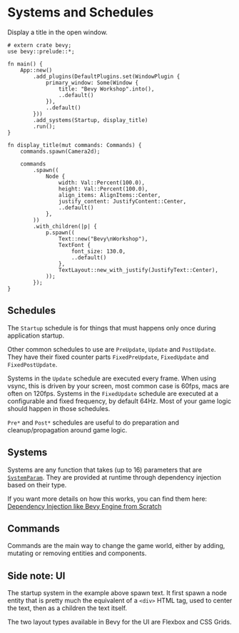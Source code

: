 # Systems and Schedules

Display a title in the open window.

```rust,no_run
# extern crate bevy;
use bevy::prelude::*;

fn main() {
    App::new()
        .add_plugins(DefaultPlugins.set(WindowPlugin {
            primary_window: Some(Window {
                title: "Bevy Workshop".into(),
                ..default()
            }),
            ..default()
        }))
        .add_systems(Startup, display_title)
        .run();
}

fn display_title(mut commands: Commands) {
    commands.spawn(Camera2d);

    commands
        .spawn((
            Node {
                width: Val::Percent(100.0),
                height: Val::Percent(100.0),
                align_items: AlignItems::Center,
                justify_content: JustifyContent::Center,
                ..default()
            },
        ))
        .with_children(|p| {
            p.spawn((
                Text::new("Bevy\nWorkshop"),
                TextFont {
                    font_size: 130.0,
                    ..default()
                },
                TextLayout::new_with_justify(JustifyText::Center),
            ));
        });
}
```

## Schedules

The `Startup` schedule is for things that must happens only once during application startup.

Other common schedules to use are `PreUpdate`, `Update` and `PostUpdate`. They have their fixed counter parts `FixedPreUpdate`, `FixedUpdate` and `FixedPostUpdate`.

Systems in the `Update` schedule are executed every frame. When using vsync, this is driven by your screen, most common case is 60fps, macs are often on 120fps. Systems in the `FixedUpdate` schedule are executed at a configurable and fixed frequency, by default 64Hz. Most of your game logic should happen in those schedules.

`Pre*` and `Post*` schedules are useful to do preparation and cleanup/propagation around game logic.

## Systems

Systems are any function that takes (up to 16) parameters that are [`SystemParam`](https://docs.rs/bevy/0.15.0-rc.1/bevy/ecs/system/trait.SystemParam.html). They are provided at runtime through dependency injection based on their type.

If you want more details on how this works, you can find them here: [Dependency Injection like Bevy Engine from Scratch](https://promethia-27.github.io/dependency_injection_like_bevy_from_scratch/introductions.html)

## Commands

Commands are the main way to change the game world, either by adding, mutating or removing entities and components.

## Side note: UI

The startup system in the example above spawn text. It first spawn a node entity that is pretty much the equivalent of a `<div>` HTML tag, used to center the text, then as a children the text itself.

The two layout types available in Bevy for the UI are Flexbox and CSS Grids.
